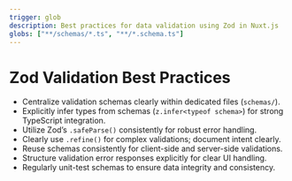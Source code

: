 ```yaml
---
trigger: glob
description: Best practices for data validation using Zod in Nuxt.js
globs: ["**/schemas/*.ts", "**/*.schema.ts"]
---
```


# Zod Validation Best Practices

- Centralize validation schemas clearly within dedicated files (`schemas/`).
- Explicitly infer types from schemas (`z.infer<typeof schema>`) for strong TypeScript integration.
- Utilize Zod’s `.safeParse()` consistently for robust error handling.
- Clearly use `.refine()` for complex validations; document intent clearly.
- Reuse schemas consistently for client-side and server-side validations.
- Structure validation error responses explicitly for clear UI handling.
- Regularly unit-test schemas to ensure data integrity and consistency.